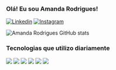 ### Olá! Eu sou Amanda Rodrigues!

[![Linkedin](https://img.shields.io/badge/LinkedIn-0077B5?style=for-the-badge&logo=linkedin&logoColor=white)](https://www.linkedin.com/in/amandarodriguesba/)
[![Instagram](https://img.shields.io/badge/Instagram-E4405F?style=for-the-badge&logo=instagram&logoColor=white)](https://www.instagram.com/rodrigues_amandaa__?igsh=Mmx6a2J2NGF5Ymc5)

![Amanda Rodrigues GitHub stats](https://github-readme-stats.vercel.app/api?username=48984228328Aninha&show_icons=true&theme=radical)

### Tecnologias que utilizo diariamente

<div>
<img src="https://img.shields.io/badge/HTML5-E34F26?style=for-the-badge&logo=html5&logoColor=white">
<img src="https://img.shields.io/badge/CSS-239120?&style=for-the-badge&logo=css3&logoColor=white">
<img src="https://img.shields.io/badge/Python-3776AB?style=for-the-badge&logo=python&logoColor=white">
<img src="https://img.shields.io/badge/Java-ED8B00?style=for-the-badge&logo=openjdk&logoColor=white">
<img src="https://img.shields.io/badge/C-00599C?style=for-the-badge&logo=c&logoColor=white">
<img src="https://img.shields.io/badge/SQLite-07405E?style=for-the-badge&logo=sqlite&logoColor=white>"

<body>
<style>
@media (prefers-color-scheme: dark) {
    body {
        background-color: #2c2f33;
        color: white;
    }
}
</style>
